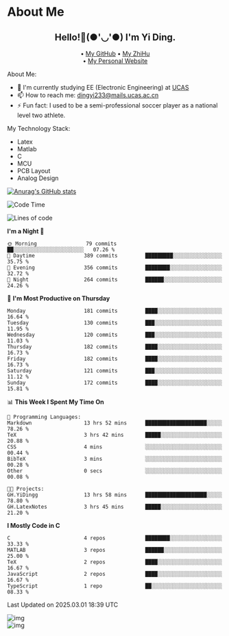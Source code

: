 # About Me

<h2 style="text-align:center;"> Hello!👋(●'◡'●) I'm Yi Ding.</h2>

<div style="text-align:center;">
  • <a href="https://github.com/YiDingg">My GitHub</a>
  • <a href="https://www.zhihu.com/people/YiDingg">My ZhiHu</a><br>
  • <a href="https://yidingg.github.io/YiDingg">My Personal Website</a><br>
</div>

About Me:
- 🔭 I'm currently studying EE (Electronic Engineering) at [UCAS](https://www.ucas.ac.cn/)
- 📫 How to reach me: dingyi233@mails.ucas.ac.cn
- ⚡ Fun fact: I used to be a semi-professional soccer player as a national level two athlete.

My Technology Stack:
- Latex
- Matlab
- C
- MCU
- PCB Layout
- Analog Design


[![Anurag's GitHub stats](https://github-readme-stats.vercel.app/api?username=YiDingg)](https://github.com/anuraghazra/github-readme-stats)

<!--START_SECTION:waka-->
![Code Time](http://img.shields.io/badge/Code%20Time-962%20hrs%2019%20mins-blue)

![Lines of code](https://img.shields.io/badge/From%20Hello%20World%20I%27ve%20Written-747.2%20thousand%20lines%20of%20code-blue)

**I'm a Night 🦉** 

```text
🌞 Morning                79 commits          ██░░░░░░░░░░░░░░░░░░░░░░░   07.26 % 
🌆 Daytime                389 commits         █████████░░░░░░░░░░░░░░░░   35.75 % 
🌃 Evening                356 commits         ████████░░░░░░░░░░░░░░░░░   32.72 % 
🌙 Night                  264 commits         ██████░░░░░░░░░░░░░░░░░░░   24.26 % 
```
📅 **I'm Most Productive on Thursday** 

```text
Monday                   181 commits         ████░░░░░░░░░░░░░░░░░░░░░   16.64 % 
Tuesday                  130 commits         ███░░░░░░░░░░░░░░░░░░░░░░   11.95 % 
Wednesday                120 commits         ███░░░░░░░░░░░░░░░░░░░░░░   11.03 % 
Thursday                 182 commits         ████░░░░░░░░░░░░░░░░░░░░░   16.73 % 
Friday                   182 commits         ████░░░░░░░░░░░░░░░░░░░░░   16.73 % 
Saturday                 121 commits         ███░░░░░░░░░░░░░░░░░░░░░░   11.12 % 
Sunday                   172 commits         ████░░░░░░░░░░░░░░░░░░░░░   15.81 % 
```


📊 **This Week I Spent My Time On** 

```text
💬 Programming Languages: 
Markdown                 13 hrs 52 mins      ████████████████████░░░░░   78.26 % 
TeX                      3 hrs 42 mins       █████░░░░░░░░░░░░░░░░░░░░   20.88 % 
CSS                      4 mins              ░░░░░░░░░░░░░░░░░░░░░░░░░   00.44 % 
BibTeX                   3 mins              ░░░░░░░░░░░░░░░░░░░░░░░░░   00.28 % 
Other                    0 secs              ░░░░░░░░░░░░░░░░░░░░░░░░░   00.08 % 

🐱‍💻 Projects: 
GH.YiDingg               13 hrs 58 mins      ████████████████████░░░░░   78.80 % 
GH.LatexNotes            3 hrs 45 mins       █████░░░░░░░░░░░░░░░░░░░░   21.20 % 
```

**I Mostly Code in C** 

```text
C                        4 repos             ████████░░░░░░░░░░░░░░░░░   33.33 % 
MATLAB                   3 repos             ██████░░░░░░░░░░░░░░░░░░░   25.00 % 
TeX                      2 repos             ████░░░░░░░░░░░░░░░░░░░░░   16.67 % 
JavaScript               2 repos             ████░░░░░░░░░░░░░░░░░░░░░   16.67 % 
TypeScript               1 repo              ██░░░░░░░░░░░░░░░░░░░░░░░   08.33 % 
```




 Last Updated on 2025.03.01 18:39 UTC
<!--END_SECTION:waka-->

<!-- Coding activity over the last year -->
<div class='center'><img src='https://wakatime.com/share/@YiDingg/260601e0-8e46-41ab-9832-d4d0ae5fd0bd.svg' alt='img'/></div>

<!-- Languages over the last year -->
<div class='center'><img src='https://wakatime.com/share/@YiDingg/99546fa3-4cc3-4808-ab6e-13f38e27aba1.svg' alt='img'/></div>
